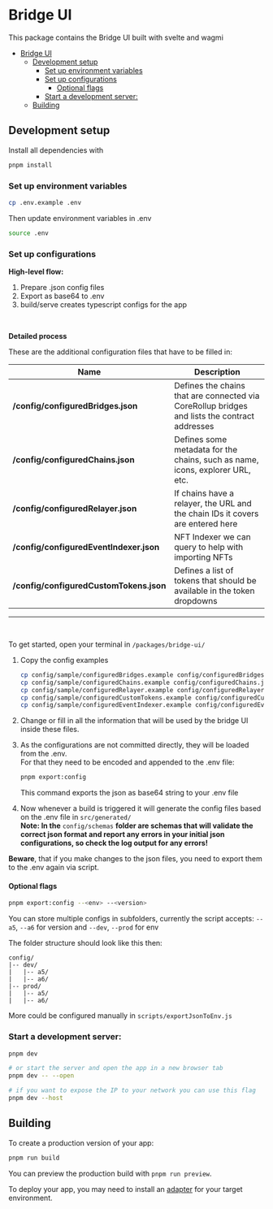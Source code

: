 # Bridge UI

This package contains the Bridge UI built with svelte and wagmi

- [Bridge UI](#bridge-ui)
  - [Development setup](#development-setup)
    - [Set up environment variables](#set-up-environment-variables)
    - [Set up configurations](#set-up-configurations)
      - [Optional flags](#optional-flags)
    - [Start a development server:](#start-a-development-server)
  - [Building](#building)

## Development setup

Install all dependencies with

```bash
pnpm install
```

### Set up environment variables

```bash
cp .env.example .env
```

Then update environment variables in .env

```bash
source .env
```

### Set up configurations

**High-level flow:**

1. Prepare .json config files
2. Export as base64 to .env
3. build/serve creates typescript configs for the app

<br/>

**Detailed process**

These are the additional configuration files that have to be filled in:

| Name                                    | Description                                                                                   |
| --------------------------------------- | --------------------------------------------------------------------------------------------- |
| **/config/configuredBridges.json**      | Defines the chains that are connected via CoreRollup bridges and lists the contract addresses |
| **/config/configuredChains.json**       | Defines some metadata for the chains, such as name, icons, explorer URL, etc.                 |
| **/config/configuredRelayer.json**      | If chains have a relayer, the URL and the chain IDs it covers are entered here                |
| **/config/configuredEventIndexer.json** | NFT Indexer we can query to help with importing NFTs                                          |
| **/config/configuredCustomTokens.json** | Defines a list of tokens that should be available in the token dropdowns                      |

---

<br>

To get started, open your terminal in `/packages/bridge-ui/`

1. Copy the config examples
   ```bash
   cp config/sample/configuredBridges.example config/configuredBridges.json
   cp config/sample/configuredChains.example config/configuredChains.json
   cp config/sample/configuredRelayer.example config/configuredRelayer.json
   cp config/sample/configuredCustomTokens.example config/configuredCustomTokens.json
   cp config/sample/configuredEventIndexer.example config/configuredEventIndexer.json
   ```
2. Change or fill in all the information that will be used by the bridge UI inside these files.

3. As the configurations are not committed directly, they will be loaded from the .env. <br>For that they need to be encoded and appended to the .env file:

   ```bash
   pnpm export:config
   ```

   This command exports the json as base64 string to your .env file

4. Now whenever a build is triggered it will generate the config files based on the .env file in `src/generated/`
   <br>**Note: In the** `config/schemas` **folder are schemas that will validate the correct json format and report any errors in your initial json configurations, so check the log output for any errors!**
   <br>

**Beware**, that if you make changes to the json files, you need to export them to the .env again via script.
<br>

#### Optional flags

```bash
pnpm export:config --<env> --<version>
```

You can store multiple configs in subfolders, currently the script accepts:
`--a5`, `--a6` for version and `--dev`, `--prod` for env

The folder structure should look like this then:

```
config/
|-- dev/
|   |-- a5/
|   |-- a6/
|-- prod/
|   |-- a5/
|   |-- a6/
```

More could be configured manually in `scripts/exportJsonToEnv.js`
<br>

### Start a development server:

```bash
pnpm dev

# or start the server and open the app in a new browser tab
pnpm dev -- --open

# if you want to expose the IP to your network you can use this flag
pnpm dev --host

```

## Building

To create a production version of your app:

```bash
pnpm run build
```

You can preview the production build with `pnpm run preview`.

To deploy your app, you may need to install an [adapter](https://kit.svelte.dev/docs/adapters) for your target environment.
